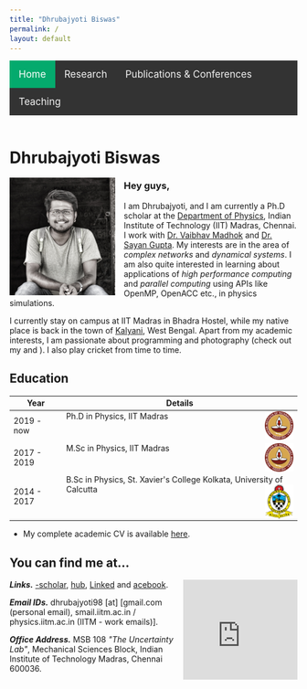 ```yaml
---
title: "Dhrubajyoti Biswas"
permalink: /
layout: default
---
```


<style>
    
/* Add a black background color to the top navigation */
.topnav {
  background-color: #333;
  overflow: hidden;
}

/* Style the links inside the navigation bar */
.topnav a {
  float: left;
  color: #f2f2f2;
  text-align: center;
  padding: 14px 16px;
  text-decoration: none;
  font-size: 17px;
}

/* Change the color of links on hover */
.topnav a:hover {
  background-color: #ddd;
  color: black;
}

/* Add a color to the active/current link */
.topnav a.active {
  background-color: #04AA6D;
  color: white;
}
</style>
<div class="topnav">
  <a class="active" href="index.html">Home</a>
  <a href="research.html">Research</a>
  <a href="pub_conf.html">Publications & Conferences</a>
  <a href="teaching.html">Teaching</a>
</div>
<br>

# Dhrubajyoti Biswas

<img style="float: left; padding-right: 15px; padding-bottom: 1px;" src="img/dp.jpeg" alt="dp" width="185"/>

### Hey guys,

I am Dhrubajyoti, and I am currently a Ph.D scholar at the [Department of Physics](https://physics.iitm.ac.in), Indian Institute of Technology (IIT) Madras, Chennai. I work with [Dr. Vaibhav Madhok](https://sites.google.com/view/madhok) and [Dr. Sayan Gupta](https://home.iitm.ac.in/sayan/). My interests are in the area of *complex networks* and *dynamical systems*. I am also quite interested in learning about applications of *high performance computing* and *parallel computing* using APIs like OpenMP, OpenACC etc., in physics simulations.

I currently stay on campus at IIT Madras in Bhadra Hostel, while my native place is back in the town of [Kalyani](https://en.wikipedia.org/wiki/Kalyani,_West_Bengal), West Bengal. Apart from my academic interests, I am passionate about programming and photography (check out my [<i class="fa fa-instagram fa-lg"></i>] and [<i class="fa fa-youtube fa-lg"></i>]). I also play cricket from time to time.

 
## Education

| Year | Details |
| --- | --- |
| 2019 - now | Ph.D in Physics, IIT Madras  <img style="float: right;" src="img/iitm.png" alt="dp" width="50" height="50"/> |
| 2017 - 2019 | M.Sc in Physics, IIT Madras <img style="float: right;" src="img/iitm.png" alt="dp" width="50" height="50"/> |
| 2014 - 2017 | B.Sc in Physics, St. Xavier's College Kolkata, University of Calcutta <img style="float: right;" src="img/sxc.svg" alt="dp" width="50" height="60"/>|

- My complete academic CV is available [here](https://drive.google.com/file/d/1pDmqyZtTw7QiOCLzVDtpZioT9_SFtdWR/view?usp=sharing).


## You can find me at...

<iframe src="https://www.google.com/maps/embed?pb=!1m18!1m12!1m3!1d3887.712260357591!2d80.22853715033308!3d12.99024669079881!2m3!1f0!2f0!3f0!3m2!1i1024!2i768!4f13.1!3m3!1m2!1s0x3a52677fc2aa5e79%3A0x803f6dd62d082508!2sMechanical%20Sciences%20Block!5e0!3m2!1sen!2sin!4v1640867815849!5m2!1sen!2sin" width="200" height="175" style="float: right; border:0; padding-left: 10px; padding-bottom: 5px;" allowfullscreen="" loading="lazy"></iframe>

<link rel="stylesheet" href="https://cdnjs.cloudflare.com/ajax/libs/font-awesome/4.7.0/css/font-awesome.min.css">

***Links.*** [<i class="fa fa-google fa-lg"></i>-scholar], [<i class="fa fa-git fa-lg"></i>hub], [Linked<i class="fa fa-linkedin fa-lg"></i>] and [<i class="fa fa-facebook-f fa-lg"></i>acebook].

***Email IDs.*** dhrubajyoti98 [at] [gmail.com (personal email), smail.iitm.ac.in / physics.iitm.ac.in (IITM - work emails)].

***Office Address.*** MSB 108 *"The Uncertainty Lab"*, Mechanical Sciences Block, Indian Institute of Technology Madras, Chennai 600036.

[<i class="fa fa-google fa-lg"></i>-scholar]: https://scholar.google.com/citations?hl=en&view_op=list_works&alert_preview_top_rm=2&authuser=2&gmla=AJsN-F6rWGoE7sGF-2nr8CLDhXm_38Ftp_fxX0X6ieV4zVOmsXvQaDZkf6P2HSbFReOJ4TNweS9QakTMbQz0h0yQ-0dhqCcDUmkL28jKTIbk-G91L3hjPyE&user=2OR7h7kAAAAJ

[<i class="fa fa-git fa-lg"></i>hub]: https://github.com/dhrubajyoti98

[Linked<i class="fa fa-linkedin fa-lg"></i>]: https://www.linkedin.com/in/dhrubajyoti-biswas/

[<i class="fa fa-instagram fa-lg"></i>]: https://www.instagram.com/pushhu/

[<i class="fa fa-youtube fa-lg"></i>]: https://www.youtube.com/c/DhrubajyotiBiswas2k14

[<i class="fa fa-facebook-f fa-lg"></i>acebook]: https://www.facebook.com/dhrubajyoti.biswas1/